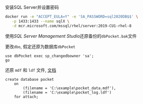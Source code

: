 安装SQL Server并设置密码
```bash
docker run -e "ACCEPT_EULA=Y" -e 'SA_PASSWORD=sql2020DB$$' \
   -p 1433:1433 --name sqlX \
   -d mcr.microsoft.com/mssql/rhel/server:2019-CU1-rhel-8
```

使用*SQL Server Management Studio*还原备份的`dbPocket.bak`文件

更改`dbo`, 假定还原为数据库`dbPocket`
```tsql
use dbPocket exec sp_changedbowner 'sa';
go
```

还原 `mdf` 和 `ldf` 文件, [文档](https://docs.microsoft.com/en-us/sql/relational-databases/databases/attach-a-database?view=sql-server-ver15)

```tsql
create database pocket   
    on 
        (filename = 'C:\example\pocket_data.mdf'),   
        (filename = 'C:\example\pocket_log.ldf')   
    for attach;  
```